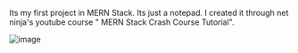 Its my first project in MERN Stack. Its just a notepad. I created it through net ninja's youtube course " MERN Stack Crash Course Tutorial".

![image](https://github.com/abinshaji07/Notepad-MERN/assets/90522863/c8cf8ddb-c8f3-4de6-9b4a-5b378a420a74)

